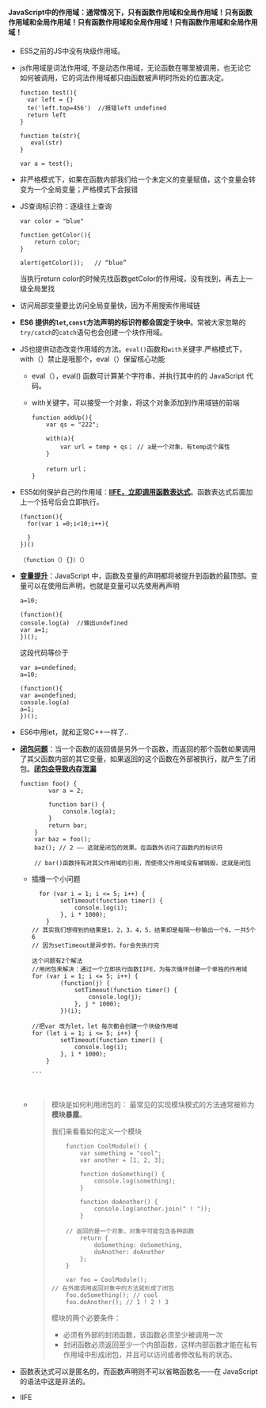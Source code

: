 #### JavaScript中的作用域：通常情况下，只有函数作用域和全局作用域！只有函数作用域和全局作用域！只有函数作用域和全局作用域！只有函数作用域和全局作用域！



- ES5之前的JS中没有块级作用域。

- js作用域是词法作用域, 不是动态作用域，无论函数在哪里被调用，也无论它如何被调用，它的词法作用域都只由函数被声明时所处的位置决定。

  ```
  function test(){
    var left = {}
    te('left.top=456')  //报错left undefined
    return left
  }

  function te(str){
     eval(str)  
  }

  var a = test();
  ```

- 非严格模式下，如果在函数内部我们给一个未定义的变量赋值，这个变量会转变为一个全局变量；严格模式下会报错

- JS查询标识符：逐级往上查询

  ```
  var color = "blue"

  function getColor(){
      return color;
  }

  alert(getColor());   // “blue”
  ```

  当执行return color的时候先找函数getColor的作用域，没有找到，再去上一级全局里找

- 访问局部变量要比访问全局变量快，因为不用搜索作用域链

- **ES6 提供的`let`,`const`方法声明的标识符都会固定于块中**。常被大家忽略的`try/catch`的`catch`语句也会创建一个块作用域。

- JS也提供动态改变作用域的方法。`eval()`函数和`with`关键字.严格模式下，with（）禁止是哦那个，eval（）保留核心功能

  - eval（），eval() 函数可计算某个字符串，并执行其中的的 JavaScript 代码。

  - with关键字，可以接受一个对象，将这个对象添加到作用域链的前端

    ```
    function addUp(){
        var qs = "222";
        
        with(a){
            var url = temp + qs； // a是一个对象，有temp这个属性
        }
        
        return url；
    }
    ```

- ES5如何保护自己的作用域：**<u>IIFE，立即调用函数表达式</u>**。函数表达式后面加上一个括号后会立即执行。

  ```
  (function(){
  	for(var i =0;i<10;i++){

  	}
  })()

  （function（）{}）（）
  ```

- **<u>变量提升</u>**：JavaScript 中，函数及变量的声明都将被提升到函数的最顶部。变量可以在使用后声明，也就是变量可以先使用再声明

  ```
  a=10;

  (function(){
  console.log(a)  //输出undefined 
  var a=1;
  })();
  ```

  这段代码等价于

  ```
  var a=undefined;
  a=10;

  (function(){
  var a=undefined;
  console.log(a)
  a=1;
  })();
  ```

- ES6中用let，就和正常C++一样了..

- **<u>闭包问题</u>**：当一个函数的返回值是另外一个函数，而返回的那个函数如果调用了其父函数内部的其它变量，如果返回的这个函数在外部被执行，就产生了闭包。**<u>闭包会导致内存泄漏</u>**

  ```
  function foo() {
          var a = 2;
      
          function bar() {
              console.log(a);
          }
          return bar;
      }
      var baz = foo();
      baz(); // 2 —— 这就是闭包的效果。在函数外访问了函数内的标识符
      
      // bar()函数持有对其父作用域的引用，而使得父作用域没有被销毁，这就是闭包
  ```

  - 插播一个小问题

    ```
      for (var i = 1; i <= 5; i++) {
            setTimeout(function timer() {
                console.log(i);
            }, i * 1000);
        }
    // 其实我们想得到的结果是1，2，3，4，5，结果却是每隔一秒输出一个6，一共5个6
    // 因为setTimeout是异步的，for会先执行完

    这个问题有2个解法
    //用闭包来解决：通过一个立即执行函数IIFE，为每次循环创建一个单独的作用域
    for (var i = 1; i <= 5; i++) {
            (function(j) {
                setTimeout(function timer() {
                    console.log(j);
                }, j * 1000);
            })(i);
    ```

	```
    //把var 改为let，let 每次都会创建一个块级作用域
    for (let i = 1; i <= 5; i++) {
            setTimeout(function timer() {
                console.log(i);
            }, i * 1000);
        }
    
    ​```
    
    

  - >模块是如何利用闭包的：
    > 最常见的实现模块模式的方法通常被称为**模块暴露**。
    >
    > 我们来看看如何定义一个模块
    >
    > ```
    >     function CoolModule() {
    >         var something = "cool";
    >         var another = [1, 2, 3];
    >     
    >         function doSomething() {
    >             console.log(something);
    >         }
    >     
    >         function doAnother() {
    >             console.log(another.join(" ! "));
    >         }
    >     
    >     // 返回的是一个对象，对象中可能包含各种函数
    >         return {
    >             doSomething: doSomething,
    >             doAnother: doAnother
    >         };
    >     }
    >
    >     var foo = CoolModule();
    > // 在外面调用返回对象中的方法就形成了闭包
    >     foo.doSomething(); // cool
    >     foo.doAnother(); // 1 ! 2 ! 3
    > ```
    >
    > 模块的两个必要条件：
    >
    > - 必须有外部的封闭函数，该函数必须至少被调用一次
    > - 封闭函数必须返回至少一个内部函数，这样内部函数才能在私有作用域中形成闭包，并且可以访问或者修改私有的状态。

- 函数表达式可以是匿名的，而函数声明则不可以省略函数名——在 JavaScript 的语法中这是非法的。

- IIFE